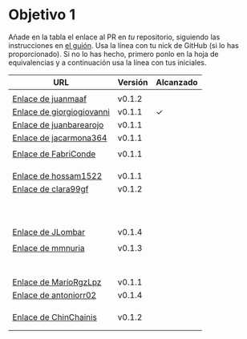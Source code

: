 # Objetivo 1

Añade en la tabla el enlace al PR en *tu* repositorio, siguiendo las
instrucciones en [el guión](http://jj.github.io/IV/documentos/proyecto/0.Repositorio). Usa
la línea con tu nick de GitHub (si lo has proporcionado). Si no lo has hecho,
primero ponlo en la hoja de equivalencias y a continuación usa la línea con tus
iniciales.

| URL                                                                                  | Versión | Alcanzado |
|--------------------------------------------------------------------------------------|---------|-----------|
| <!-- Enlace de A E S -->                                                             |         |           |
| [Enlace de juanmaaf](https://github.com/juanmaaf/MoneyController/pull/6)             | v0.1.2  |           |
| [Enlace de giorgiogiovanni](https://github.com/giorgiogiovanni/PacketManager/pull/5) | v0.1.1  | ✓         |
| [Enlace de juanbarearojo](https://github.com/juanbarearojo/privateChef/pull/2)       | v0.1.1  |           |
| [Enlace de jacarmona364](https://github.com/jacarmona364/Riskalc/pull/2)             | v0.1.1  |           |
| <!-- Enlace de lmchaves -->                                                          |         |           |
| [Enlace de FabriConde](https://github.com/FabriConde/IV-2024-2025/pull/4)            | v0.1.1  |           |
| <!-- Enlace de FerniCuesta -->                                                       |         |           |
| <!-- Enlace de "1E04" -->                                                            |         |           |
| <!-- Enlace de adiazcencillo -->                                                     |         |           |
| [Enlace de hossam1522](https://github.com/hossam1522/ModaTrack/pull/7)               | v0.1.1  |           |
| [Enlace de clara99gf](https://github.com/clara99gf/easy-gains/pull/7)                | v0.1.2  |           |
| <!-- Enlace de Antoniogm03 -->                                                       |         |           |
| <!-- Enlace de SantiGarvin -->                                                       |         |           |
| <!-- Enlace de evaanngiil -->                                                        |         |           |
| <!-- Enlace de blancagiron -->                                                       |         |           |
| <!-- Enlace de GaelGoncalvesAlba -->                                                 |         |           |
| <!-- Enlace de abbonno -->                                                           |         |           |
| <!-- Enlace de davidgutierrezperez -->                                               |         |           |
| <!-- Enlace de MatteoImbrosciano -->                                                 |         |           |
| <!-- Enlace de Katakuri00 -->                                                        |         |           |
| <!-- Enlace de MCL-2024 -->                                                          |         |           |
| [Enlace de JLombar](https://github.com/JLombar/HorariosAutomatricula/pull/2)         | v0.1.4  |           |
| <!-- Enlace de joselopez10014 -->                                                    |         |           |
| [Enlace de mmnuria](https://github.com/mmnuria/PersonalSportCalendary/pull/6)        | v0.1.3  |           |
| <!-- Enlace de M S C -->                                                             |         |           |
| <!-- Enlace de javiernavacapa -->                                                    |         |           |
| <!-- Enlace de Carlosmapego8 -->                                                     |         |           |
| <!-- Enlace de Mario25402 -->                                                        |         |           |
| <!-- Enlace de Pablorc7 -->                                                          |         |           |
| <!-- Enlace de mrh117 -->                                                            |         |           |
| <!-- Enlace de LuRDR -->                                                             |         |           |
| [Enlace de MarioRgzLpz](https://github.com/MarioRgzLpz/ArbitrageBets/pull/5)         | v0.1.1  |           |
| [Enlace de antoniorr02](https://github.com/antoniorr02/MenuConsulter/pull/3)         | v0.1.4  |           |
| <!-- Enlace de eigenric -->                                                          |         |           |
| <!-- Enlace de enger2003 -->                                                         |         |           |
| <!-- Enlace de wickeet -->                                                           |         |           |
| [Enlace de ChinChainis](https://github.com/ChinChainis/Proyecto_Reparahorarios_IV2425/pull/5)         | v0.1.2  |           |
| <!-- Enlace de anavaln -->                                                           |         |           |
| <!-- Enlace de pablotl0 -->                                                          |         |           |

